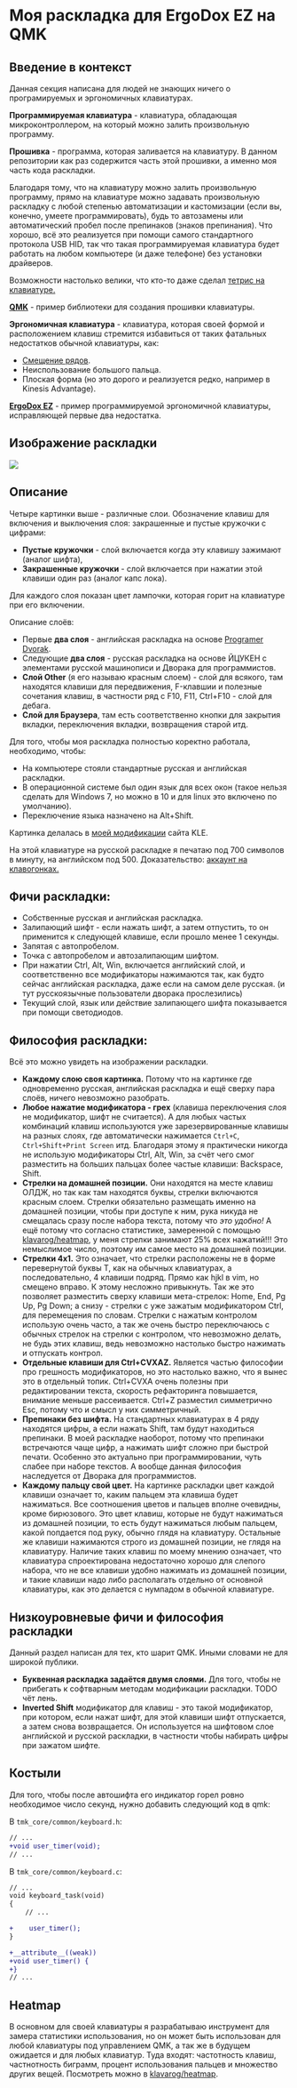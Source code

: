# Моя раскладка для ErgoDox EZ на QMK

## Введение в контекст

Данная секция написана для людей не знающих ничего о програмируемых и эргономичных клавиатурах.

**Программируемая клавиатура** - клавиатура, обладающая микроконтроллером, на который можно залить произвольную программу.

**Прошивка** - программа, которая заливается на клавиатуру. В данном репозитории как раз содержится часть этой прошивки, а именно моя часть кода раскладки.

Благодаря тому, что на клавиатуру можно залить произвольную программу, прямо на клавиатуре можно задавать произвольную раскладку с любой степенью автоматизации и кастомизации (если вы, конечно, умеете программировать), будь то автозамены или автоматический пробел после препинаков (знаков препинания). Что хорошо, всё это реализуется при помощи самого стандартного протокола USB HID, так что такая программируемая клавиатура будет работать на любом компьютере (и даже телефоне) без установки драйверов.

Возможности настолько велики, что кто-то даже сделал [тетрис на клавиатуре.](https://github.com/danamlund/meckb_tetris)

**[QMK](https://github.com/qmk/qmk_firmware)** - пример библиотеки для создания прошивки клавиатуры.

**Эргономичная клавиатура** - клавиатура, которая своей формой и расположением клавиш стремится избавиться от таких фатальных недостатков обычной клавиатуры, как:
* [Смещение рядов](http://ibnteo.klava.org/keyboard/standard).
* Неиспользование большого пальца.
* Плоская форма (но это дорого и реализуется редко, например в Kinesis Advantage).

**[ErgoDox EZ](https://ergodox-ez.com/)** - пример программируемой эргономичной клавиатуры, исправляющей первые два недостатка.

## Изображение раскладки

![](https://funkyimg.com/i/2LSSg.png)

## Описание

Четыре картинки выше - различные слои. Обозначение клавиш для включения и выключения слоя: закрашенные и пустые кружочки с цифрами: 
* **Пустые кружочки** - слой включается когда эту клавишу зажимают (аналог шифта), 
* **Закрашенные кружочки** - слой включается при нажатии этой клавиши один раз (аналог капс лока).

Для каждого слоя показан цвет лампочки, которая горит на клавиатуре при его включении.

Описание слоёв:
* Первые **два слоя** - английская раскладка на основе [Programer Dvorak](https://www.kaufmann.no/roland/dvorak/).
* Следующие **два слоя** - русская раскладка на основе ЙЦУКЕН с элементами русской машинописи и Дворака для программистов.
* **Слой Other** (я его называю красным слоем) - слой для всякого, там находятся клавиши для передвижения, F-клавшии и полезные сочетания клавиш, в частности ряд с F10, F11, Ctrl+F10 - слой для дебага.
* **Слой для Браузера**, там есть соответственно кнопки для закрытия вкладки, переключения вкладки, возвращения старой итд.

Для того, чтобы моя раскладка полностью коректно работала, необходимо, чтобы:
* На компьютере стояли стандартные русская и английская раскладки.
* В операционной системе был один язык для всех окон (такое нельзя сделать для Windows 7, но можно в 10 и для linux это включено по умолчанию). 
* Переключение языка назначено на Alt+Shift.

Картинка делалась в [моей модификации](https://github.com/optozorax/my-keyboard-layout-editor) сайта KLE.

На этой клавиатуре на русской раскладке я печатаю под 700 символов в минуту, на английском под 500. Доказательство: [аккаунт на клавогонках.](http://klavogonki.ru/u/#/517589/)

## Фичи раскладки:

* Собственные русская и английская раскладка.
* Залипающий шифт - если нажать шифт, а затем отпустить, то он применится к следующей клавише, если прошло менее 1 секунды.
* Запятая с автопробелом.
* Точка с автопробелом и автозалипающим шифтом.
* При нажатии Ctrl, Alt, Win, включается английский слой, и соответственно все модификаторы нажимаются так, как будто сейчас английская раскладка, даже если на самом деле русская. (и тут русскоязычные пользователи дворака прослезились)
* Текущий слой, язык или действие залипающего шифта показывается при помощи светодиодов.

## Философия раскладки:

Всё это можно увидеть на изображении раскладки.

* **Каждому слою своя картинка.** Потому что на картинке где одновременно русская, английская раскладка и ещё сверху пара слоёв, ничего невозможно разобрать.
* **Любое нажатие модификатора - грех** (клавиша переключения слоя не модификатор, шифт не считается). А для любых частых комбинаций клавиш используются уже зарезервированные клавишы на разных слоях, где автоматически нажимается `Ctrl+C`, `Ctrl+Shift+Print Screen` итд. Благодаря этому я практически никогда не использую модификаторы Ctrl, Alt, Win, за счёт чего смог разместить на больших пальцах более частые клавиши: Backspace, Shift.
* **Стрелки на домашней позиции.** Они находятся на месте клавиш ОЛДЖ, но так как там находятся буквы, стрелки включаются красным слоем. Стрелки обязательно размещать именно на домашней позиции, чтобы при доступе к ним, рука никуда не смещалась сразу после набора текста, потому что *это удобно!* А ещё потому что согласно статистике, замеренной с помощью [klavarog/heatmap](https://github.com/klavarog/heatmap), у меня стрелки занимают 25% всех нажатий!!! Это немыслимое число, поэтому им самое место на домашней позиции.
* **Стрелки 4х1.** Это означает, что стрелки расположены не в форме перевернутой буквы Т, как на обычных клавиатурах, а последовательно, 4 клавиши подряд. Прямо как hjkl в vim, но смещено вправо. К этому несложно привыкнуть. Так же это позволяет разместить сверху клавиши мета-стрелок: Home, End, Pg Up, Pg Down; а снизу - стрелки с уже зажатым модификатором Ctrl, для перемещения по словам. Стрелки с нажатым контролом использую очень часто, а так же очень быстро переключаюсь с обычных стрелок на стрелки с контролом, что невозможно делать, не будь этих клавиш, ведь невозможно настолько быстро нажимать и отпускать контрол.
* **Отдельные клавиши для Ctrl+CVXAZ.** Является частью философии про грешность модификаторов, но это настолько важно, что я вынес это в отдельный топик. Ctrl+CVXA очень полезны при редактировании текста, скорость рефакторинга повышается, внимание меньше рассеивается. Ctrl+Z разместил симметрично Esc, потому что и смысл у них симметричный.
* **Препинаки без шифта.** На стандартных клавиатурах в 4 ряду находятся цифры, а если нажать Shift, там будут находиться препинаки. В моей раскладке наоборот, потому что препинаки встречаются чаще цифр, а нажимать шифт сложно при быстрой печати. Особенно это актуально при программировании, чуть слабее при наборе текстов. А вообще данная философия наследуется от Дворака для программистов.
* **Каждому пальцу свой цвет.** На картинке раскладки цвет каждой клавиши означает то, каким пальцем эта клавиша будет нажиматься. Все соотношения цветов и пальцев вполне очевидны, кроме бирюзового. Это цвет клавиш, которые не будут нажиматься из домашней позиции, то есть будут нажиматься любым пальцем, какой попдается под руку, обычно глядя на клавиатуру. Остальные же клавиши нажимаются строго из домашней позиции, не глядя на клавиатуру. Наличие таких клавиш по моему мнению означает, что клавиатура спроектирована недостаточно хорошо для слепого набора, что не все клавиши удобно нажимать из домашней позиции, и такие клавиши надо либо располагать отдельно от основной клавиатуры, как это делается с нумпадом в обычной клавиатуре.

## Низкоуровневые фичи и философия раскладки

Данный раздел написан для тех, кто шарит QMK. Иными словами не для широкой публики.

* **Буквенная раскладка задаётся двумя слоями.** Для того, чтобы не прибегать к софтварным методам модификации раскладки. TODO чёт лень.
* **Inverted Shift** модификатор для клавиш - это такой модификатор, при котором, если нажат шифт, для этой клавиши шифт отпускается, а затем снова возвращается. Он используется на шифтовом слое английской и русской раскладки, в частности чтобы набирать цифры при зажатом шифте.

## Костыли

Для того, чтобы после автошифта его индикатор горел ровно необходимое число секунд, нужно добавить следующий код в qmk:

В `tmk_core/common/keyboard.h`:
```diff
// ...
+void user_timer(void);
// ...
```

В `tmk_core/common/keyboard.c`:
```diff
// ...
void keyboard_task(void)
{
	// ...

+    user_timer();
}

+__attribute__((weak))
+void user_timer() {
+}
// ...
```

## Heatmap

В основном для своей клавиатуры я разрабатываю инструмент для замера статистики использования, но он может быть использован для любой клавиатуры под управлением QMK, а так же в будущем ожидается и для любых клавиатур. Туда входят: частотность клавиш, частнотность биграмм, процент использования пальцев и множество других вещей. Посмотреть можно в [klavarog/heatmap](https://github.com/klavarog/heatmap).